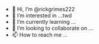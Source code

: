 - 👋 Hi, I’m @rickgrimes222
- 👀 I’m interested in ...twd
- 🌱 I’m currently learning ...
- 💞️ I’m looking to collaborate on ...
- 📫 How to reach me ...

<!---
rickgrimes222/rickgrimes222 is a ✨ special ✨ repository because its `README.md` (this file) appears on your GitHub profile.
You can click the Preview link to take a look at your changes.
--->
